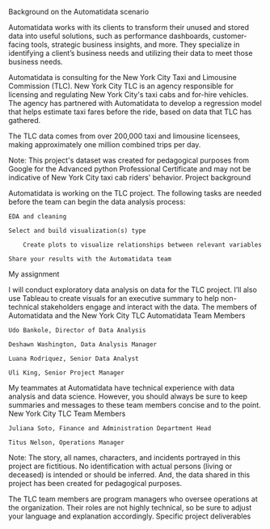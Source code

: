 Background on the Automatidata scenario

Automatidata works with its clients to transform their unused and stored data into useful solutions, such as performance dashboards, customer-facing tools, strategic business insights, and more. They specialize in identifying a client’s business needs and utilizing their data to meet those business needs. 

Automatidata is consulting for the New York City Taxi and Limousine Commission (TLC). New York City TLC is an agency responsible for licensing and regulating New York City's taxi cabs and for-hire vehicles. The agency has partnered with Automatidata to develop a regression model that helps estimate taxi fares before the ride, based on data that TLC has gathered. 

The TLC data comes from over 200,000 taxi and limousine licensees, making approximately one million combined trips per day. 

Note: This project's dataset was created for pedagogical purposes from Google for the Advanced python Professional Certificate and may not be indicative of New York City taxi cab riders' behavior.
Project background

Automatidata is working on the TLC project. The following tasks are needed before the team can begin the data analysis process:

    EDA and cleaning

    Select and build visualization(s) type

        Create plots to visualize relationships between relevant variables

    Share your results with the Automatidata team

My assignment

I will conduct exploratory data analysis on data for the TLC project. I’ll also use Tableau to create visuals for an executive summary to help non-technical stakeholders engage and interact with the data.
The members of Automatidata and the New York City TLC
Automatidata Team Members

    Udo Bankole, Director of Data Analysis

    Deshawn Washington, Data Analysis Manager

    Luana Rodriquez, Senior Data Analyst

    Uli King, Senior Project Manager

My teammates at Automatidata have technical experience with data analysis and data science. However, you should always be sure to keep summaries and messages to these team members concise and to the point. 
New York City TLC Team Members

    Juliana Soto, Finance and Administration Department Head

    Titus Nelson, Operations Manager

Note: The story, all names, characters, and incidents portrayed in this project are fictitious. No identification with actual persons (living or deceased) is intended or should be inferred. And, the data shared in this project has been created for pedagogical purposes. 

The TLC team members are program managers who oversee operations at the organization. Their roles are not highly technical, so be sure to adjust your language and explanation accordingly.
Specific project deliverables
    

